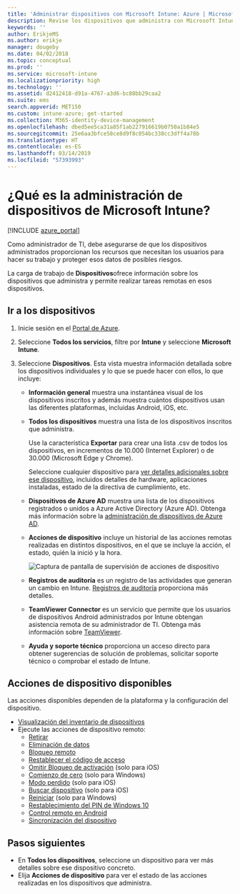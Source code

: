 ```yaml
---
title: 'Administrar dispositivos con Microsoft Intune: Azure | Microsoft Docs'
description: Revise los dispositivos que administra con Microsoft Intune, incluida la exportación de una lista de dispositivos a formato csv, vea los dispositivos unidos a Azure Active Directory, revise un registro de cambio de acciones en el dispositivo, use TeamViewer Connector para permitir que los administradores de TI solucionen problemas de dispositivos Android de forma remota y vea todas las acciones que se pueden ejecutar en los dispositivos.
keywords: ''
author: ErikjeMS
ms.author: erikje
manager: dougeby
ms.date: 04/02/2018
ms.topic: conceptual
ms.prod: ''
ms.service: microsoft-intune
ms.localizationpriority: high
ms.technology: ''
ms.assetid: d2412418-d91a-4767-a3d6-bc88bb29caa2
ms.suite: ems
search.appverid: MET150
ms.custom: intune-azure; get-started
ms.collection: M365-identity-device-management
ms.openlocfilehash: dbed5ee5ca31a85f1ab227916619b0750a1b84e5
ms.sourcegitcommit: 25e6aa3bfce58ce8d9f8c054bc338cc3dff4a78b
ms.translationtype: HT
ms.contentlocale: es-ES
ms.lasthandoff: 03/14/2019
ms.locfileid: "57393993"
---
```

# <a name="what-is-microsoft-intune-device-management"></a>¿Qué es la administración de dispositivos de Microsoft Intune?

[!INCLUDE [azure_portal](./includes/azure_portal.md)]

Como administrador de TI, debe asegurarse de que los dispositivos administrados proporcionan los recursos que necesitan los usuarios para hacer su trabajo y proteger esos datos de posibles riesgos.

La carga de trabajo de **Dispositivos**ofrece información sobre los dispositivos que administra y permite realizar tareas remotas en esos dispositivos.

## <a name="get-to-your-devices"></a>Ir a los dispositivos

1. Inicie sesión en el [Portal de Azure](https://portal.azure.com).
2. Seleccione **Todos los servicios**, filtre por **Intune** y seleccione **Microsoft Intune**.
3. Seleccione **Dispositivos**. Esta vista muestra información detallada sobre los dispositivos individuales y lo que se puede hacer con ellos, lo que incluye:

   - **Información general** muestra una instantánea visual de los dispositivos inscritos y además muestra cuántos dispositivos usan las diferentes plataformas, incluidas Android, iOS, etc.
   - **Todos los dispositivos** muestra una lista de los dispositivos inscritos que administra.

     Use la característica **Exportar** para crear una lista .csv de todos los dispositivos, en incrementos de 10.000 (Internet Explorer) o de 30.000 (Microsoft Edge y Chrome).

     Seleccione cualquier dispositivo para [ver detalles adicionales sobre ese dispositivo](device-inventory.md), incluidos detalles de hardware, aplicaciones instaladas, estado de la directiva de cumplimiento, etc.

   - **Dispositivos de Azure AD** muestra una lista de los dispositivos registrados o unidos a Azure Active Directory (Azure AD). Obtenga más información sobre la [administración de dispositivos de Azure AD](https://docs.microsoft.com/azure/active-directory/device-management-introduction).
   - **Acciones de dispositivo** incluye un historial de las acciones remotas realizadas en distintos dispositivos, en el que se incluye la acción, el estado, quién la inició y la hora.

     ![Captura de pantalla de supervisión de acciones de dispositivo](./media/monitor-device-actions.png)

   - **Registros de auditoría** es un registro de las actividades que generan un cambio en Intune. [Registros de auditoría](monitor-audit-logs.md) proporciona más detalles.
   - **TeamViewer Connector** es un servicio que permite que los usuarios de dispositivos Android administrados por Intune obtengan asistencia remota de su administrador de TI. Obtenga más información sobre [TeamViewer](device-profile-android-teamviewer.md).
   - **Ayuda y soporte técnico** proporciona un acceso directo para obtener sugerencias de solución de problemas, solicitar soporte técnico o comprobar el estado de Intune.

## <a name="available-device-actions"></a>Acciones de dispositivo disponibles
Las acciones disponibles dependen de la plataforma y la configuración del dispositivo.

- [Visualización del inventario de dispositivos](device-inventory.md)
- Ejecute las acciones de dispositivo remoto:
    - [Retirar](devices-wipe.md#retire)
    - [Eliminación de datos](devices-wipe.md#wipe)
    - [Bloqueo remoto](device-remote-lock.md)
    - [Restablecer el código de acceso](device-passcode-reset.md)
    - [Omitir Bloqueo de activación](device-activation-lock-bypass.md) (solo para iOS)
    - [Comienzo de cero](device-fresh-start.md) (solo para Windows)
    - [Modo perdido](device-lost-mode.md) (solo para iOS)
    - [Buscar dispositivo](device-locate.md) (solo para iOS)
    - [Reiniciar](device-restart.md) (solo para Windows)
    - [Restablecimiento del PIN de Windows 10](device-windows-pin-reset.md)
    - [Control remoto en Android](device-profile-android-teamviewer.md)
    - [Sincronización del dispositivo](device-sync.md)

## <a name="next-steps"></a>Pasos siguientes

- En **Todos los dispositivos**, seleccione un dispositivo para ver más detalles sobre ese dispositivo concreto.
- Elija **Acciones de dispositivo** para ver el estado de las acciones realizadas en los dispositivos que administra.
